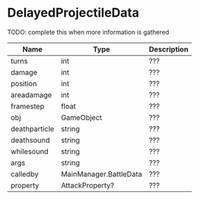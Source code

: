 # DelayedProjectileData
TODO: complete this when more information is gathered

|Name|Type|Description|
|----|----|-----------|
|turns|int|???|
|damage|int|???|
|position|int|???|
|areadamage|int|???|
|framestep|float|???|
|obj|GameObject|???|
|deathparticle|string|???|
|deathsound|string|???|
|whilesound|string|???|
|args|string|???|
|calledby|MainManager.BattleData|???|
|property|AttackProperty?|???|